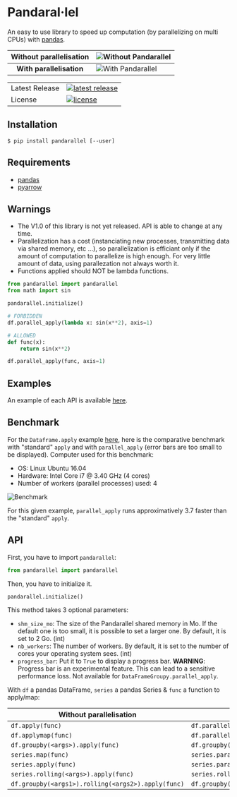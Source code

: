 # Pandaral·lel
An easy to use library to speed up computation (by parallelizing on multi CPUs) with [pandas](https://pandas.pydata.org/).


 | Without parallelisation  | ![Without Pandarallel](https://github.com/nalepae/pandarallel/blob/master/docs/progress_apply.gif)       |
 | :----------------------: | -------------------------------------------------------------------------------------------------------- |
 | **With parallelisation** | ![With Pandarallel](https://github.com/nalepae/pandarallel/blob/master/docs/progress_parallel_apply.gif) |

<table>
<tr>
  <td>Latest Release</td>
  <td>
    <a href="https://pypi.org/project/pandarallel/">
    <img src="https://img.shields.io/pypi/v/pandarallel.svg" alt="latest release" />
    </a>
  </td>
</tr>
<tr>
  <td>License</td>
  <td>
    <a href="https://github.com/nalepae/pandarallel/blob/master/LICENSE">
    <img src="https://img.shields.io/pypi/l/pandarallel.svg" alt="license" />
    </a>
  </td>
</tr>
</table>

## Installation
`$ pip install pandarallel [--user]`


## Requirements
 - [pandas](https://pypi.org/project/pandas/)
 - [pyarrow](https://pypi.org/project/pyarrow/)


## Warnings
  - The V1.0 of this library is not yet released. API is able to change at any time.
  - Parallelization has a cost (instanciating new processes, transmitting data via shared memory, etc ...), so parallelization is efficiant only if the amount of computation to parallelize is high enough. For very little amount of data, using parallezation not always worth it.
  - Functions applied should NOT be lambda functions.

 ```python
 from pandarallel import pandarallel
 from math import sin

 pandarallel.initialize()

 # FORBIDDEN
 df.parallel_apply(lambda x: sin(x**2), axis=1)

 # ALLOWED
 def func(x):
     return sin(x**2)

 df.parallel_apply(func, axis=1)
  ```

 ## Examples
 An example of each API is available [here](https://github.com/nalepae/pandarallel/blob/master/docs/examples.ipynb).

 ## Benchmark
 For the `Dataframe.apply` example [here](https://github.com/nalepae/pandarallel/blob/master/docs/examples.ipynb), here is the comparative benchmark with "standard" `apply` and with `parallel_apply` (error bars are too small to be displayed).
 Computer used for this benchmark:
 - OS: Linux Ubuntu 16.04
 - Hardware: Intel Core i7 @ 3.40 GHz (4 cores)
 - Number of workers (parallel processes) used: 4

 ![Benchmark](https://github.com/nalepae/pandarallel/blob/master/docs/apply_vs_parallel_apply.png)

 For this given example, `parallel_apply` runs approximatively 3.7 faster than the "standard" `apply`.


 ## API
 First, you have to import `pandarallel`:
 ```python
 from pandarallel import pandarallel
 ```

 Then, you have to initialize it.
  ```python
 pandarallel.initialize()
 ```
 This method takes 3 optional parameters:
 - `shm_size_mo`: The size of the Pandarallel shared memory in Mo. If the
 default one is too small, it is possible to set a larger one. By default,
 it is set to 2 Go. (int)
 - `nb_workers`: The number of workers. By default, it is set to the number
 of cores your operating system sees. (int)
 - `progress_bar`: Put it to `True` to display a progress bar.
 **WARNING**: Progress bar is an experimental feature. This can lead to a
 sensitive performance loss.
 Not available for `DataFrameGroupy.parallel_apply`.

 With `df` a pandas DataFrame, `series` a pandas Series & `func` a function to
 apply/map:

 | Without parallelisation                            | With parallelisation                                        |
 | -------------------------------------------------- | ----------------------------------------------------------- |
 | `df.apply(func)`                                   | `df.parallel_apply(func)`                                   |
 | `df.applymap(func)`                                | `df.parallel_applymap(func)`                                |
 | `df.groupby(<args>).apply(func)`                   | `df.groupby(<args>).parallel_apply(func)`                   |
 | `series.map(func)`                                 | `series.parallel_map(func)`                                 |
 | `series.apply(func)`                               | `series.parallel_apply(func)`                               |
 | `series.rolling(<args>).apply(func)`               | `series.rolling(<args>).parallel_apply(func)`               |
 | `df.groupby(<args1>).rolling(<args2>).apply(func)` | `df.groupby(<args1>).rolling(<args2>).parallel_apply(func)` |
